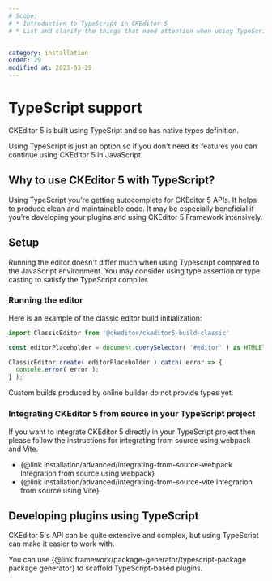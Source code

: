 ```yaml
---
# Scope:
# * Introduction to TypeScript in CKEditor 5
# * List and clarify the things that need attention when using TypeScript.


category: installation
order: 29
modified_at: 2023-03-29
---
```


# TypeScript support

CKEditor 5 is built using TypeSript and so has native types definition.

<info-box hint>
Using TypeScript is just an option so if you don't need its features you can continue using CKEditor 5 in JavaScript.
</info-box>

## Why to use CKEditor 5 with TypeScript?

Using TypeScript you're getting autocomplete for CKEditor 5 APIs. It helps to produce clean and maintainable code. It may be especially beneficial if you're developing your plugins and using CKEditor 5 Framework intensively.

## Setup

Running the editor doesn't differ much when using Typescript compared to the JavaScript environment. You may consider using type assertion or type casting to satisfy the TypeScript compiler.

### Running the editor
Here is an example of the classic editor build initialization:

```ts
import ClassicEditor from '@ckeditor/ckeditor5-build-classic'

const editorPlaceholder = document.querySelector( '#editor' ) as HTMLElement;

ClassicEditor.create( editorPlaceholder ).catch( error => {
  console.error( error );
} );
```

<info-box warning>
Custom builds produced by online builder do not provide types yet.
</info-box>


### Integrating CKEditor 5 from source in your TypeScript project

If you want to integrate CKEditor 5 directly in your TypeScript project then please follow the instructions for integrating from source using webpack and Vite.

* {@link installation/advanced/integrating-from-source-webpack Integration from source using webpack}
* {@link installation/advanced/integrating-from-source-vite Integrarion from source using Vite}


## Developing plugins using TypeScript

CKEditor 5's API can be quite extensive and complex, but using TypeScript can make it easier to work with.

You can use {@link framework/package-generator/typescript-package package generator} to scaffold TypeScript-based plugins.








